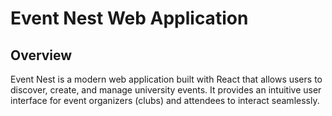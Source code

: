 
# Event Nest Web Application

## Overview

Event Nest is a modern web application built with React that allows users to discover, create, and manage university  events. It provides an intuitive user interface for event organizers (clubs) and attendees to interact seamlessly.


